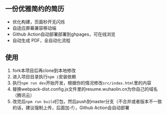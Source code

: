 ## 一份优雅简约的简历
- 优化构建，页面秒开无闪烁
- 自适应屏幕兼容移动端
- Github Action自动部署部署到ghpages，可在线浏览
- 自动生成 PDF，全自动化流程

## 使用
1. fork本项目后再clone到本地修改
2. 进入项目目录执行`npm i`安装依赖
3. 执行`npm run dev`开始开发，根据你的情况修改`src/index.html`里的内容
4. 替换webpack-dist.config.js文件里的resume.wuhaolin.cn为你自己的域名（腾讯云）
5. 改完后`npm run build`打包，然后push到master分支（不合并或者版本不一致的话，建议强制上传，后面加-f），Github Action会自动部署
